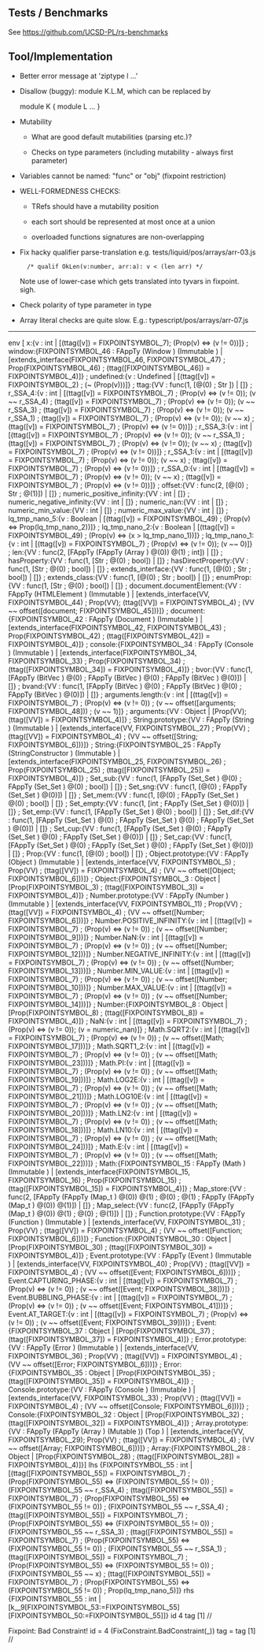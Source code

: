Tests / Benchmarks
------------------

See https://github.com/UCSD-PL/rs-benchmarks






Tool/Implementation
-------------------

  - Better error message at 'ziptype l ...'

  - Disallow (buggy): module K.L.M, which can be replaced by

      module K { module L ... }


  - Mutability

      * What are good default mutabilities (parsing etc.)?

      * Checks on type parameters (including mutability - always first parameter)


  - Variables cannot be named: "func" or "obj" (fixpoint restriction)


  - WELL-FORMEDNESS CHECKS:

    * TRefs should have a mutability position

    * each sort should be represented at most once at a union

    * overloaded functions signatures are non-overlapping


  - Fix hacky qualifier parse-translation e.g. tests/liquid/pos/arrays/arr-03.js

          /* qualif OkLen(v:number, arr:a): v < (len arr) */

    Note use of lower-case which gets translated into tyvars in fixpoint. sigh.


  - Check polarity of type parameter in type


  - Array literal checks are quite slow.
      E.g.: typescript/pos/arrays/arr-07.js


----

env  [ x:{v : int | [(ttag([v]) = FIXPOINTSYMBOL_7); (Prop(v) <=> (v != 0))]}
      ; window:{FIXPOINTSYMBOL_46 : FAppTy (Window ) (Immutable ) | [extends_interface(FIXPOINTSYMBOL_46, FIXPOINTSYMBOL_47)
                                                                    ; Prop(FIXPOINTSYMBOL_46)
                                                                    ; (ttag([FIXPOINTSYMBOL_46]) = FIXPOINTSYMBOL_4)]}
      ; undefined:{v : Undefined  | [(ttag([v]) = FIXPOINTSYMBOL_2)
                                    ; (~ (Prop(v)))]}
      ; ttag:{VV : func(1, [@(0) ; Str ]) | []}
      ; r_SSA_4:{v : int | [(ttag([v]) = FIXPOINTSYMBOL_7)
                           ; (Prop(v) <=> (v != 0)); (v ~~ r_SSA_4)
                           ; (ttag([v]) = FIXPOINTSYMBOL_7)
                           ; (Prop(v) <=> (v != 0)); (v ~~ r_SSA_3)
                           ; (ttag([v]) = FIXPOINTSYMBOL_7)
                           ; (Prop(v) <=> (v != 0)); (v ~~ r_SSA_1)
                           ; (ttag([v]) = FIXPOINTSYMBOL_7)
                           ; (Prop(v) <=> (v != 0)); (v ~~ x)
                           ; (ttag([v]) = FIXPOINTSYMBOL_7)
                           ; (Prop(v) <=> (v != 0))]}
      ; r_SSA_3:{v : int | [(ttag([v]) = FIXPOINTSYMBOL_7)
                           ; (Prop(v) <=> (v != 0)); (v ~~ r_SSA_1)
                           ; (ttag([v]) = FIXPOINTSYMBOL_7)
                           ; (Prop(v) <=> (v != 0)); (v ~~ x)
                           ; (ttag([v]) = FIXPOINTSYMBOL_7)
                           ; (Prop(v) <=> (v != 0))]}
      ; r_SSA_1:{v : int | [(ttag([v]) = FIXPOINTSYMBOL_7)
                           ; (Prop(v) <=> (v != 0)); (v ~~ x)
                           ; (ttag([v]) = FIXPOINTSYMBOL_7)
                           ; (Prop(v) <=> (v != 0))]}
      ; r_SSA_0:{v : int | [(ttag([v]) = FIXPOINTSYMBOL_7)
                           ; (Prop(v) <=> (v != 0)); (v ~~ x)
                           ; (ttag([v]) = FIXPOINTSYMBOL_7)
                           ; (Prop(v) <=> (v != 0))]}
      ; offset:{VV : func(2, [@(0) ; Str  ; @(1)]) | []}
      ; numeric_positive_infinity:{VV : int | []}
      ; numeric_negative_infinity:{VV : int | []}
      ; numeric_nan:{VV : int | []}
      ; numeric_min_value:{VV : int | []}
      ; numeric_max_value:{VV : int | []}
      ; lq_tmp_nano_5:{v : Boolean  | [(ttag([v]) = FIXPOINTSYMBOL_49)
                                      ; (Prop(v) <=> Prop(lq_tmp_nano_2))]}
      ; lq_tmp_nano_2:{v : Boolean  | [(ttag([v]) = FIXPOINTSYMBOL_49)
                                      ; (Prop(v) <=> (x > lq_tmp_nano_1))]}
      ; lq_tmp_nano_1:{v : int | [(ttag([v]) = FIXPOINTSYMBOL_7)
                                 ; (Prop(v) <=> (v != 0)); (v ~~ 0)]}
      ; len:{VV : func(2, [FAppTy (FAppTy (Array ) @(0)) @(1) ; int]) | []}
      ; hasProperty:{VV : func(1, [Str  ; @(0) ; bool]) | []}
      ; hasDirectProperty:{VV : func(1, [Str  ; @(0) ; bool]) | []}
      ; extends_interface:{VV : func(1, [@(0) ; Str  ; bool]) | []}
      ; extends_class:{VV : func(1, [@(0) ; Str  ; bool]) | []}
      ; enumProp:{VV : func(1, [Str  ; @(0) ; bool]) | []}
      ; document.documentElement:{VV : FAppTy (HTMLElement ) (Immutable ) |
                                 [extends_interface(VV, FIXPOINTSYMBOL_44)
                                 ; Prop(VV); (ttag([VV]) = FIXPOINTSYMBOL_4)
                                 ; (VV ~~ offset([document; FIXPOINTSYMBOL_45]))]}
      ; document:{FIXPOINTSYMBOL_42 : FAppTy (Document ) (Immutable ) |
                 [extends_interface(FIXPOINTSYMBOL_42, FIXPOINTSYMBOL_43)
                 ; Prop(FIXPOINTSYMBOL_42)
                 ; (ttag([FIXPOINTSYMBOL_42]) = FIXPOINTSYMBOL_4)]}
      ; console:{FIXPOINTSYMBOL_34 : FAppTy (Console ) (Immutable ) |
                [extends_interface(FIXPOINTSYMBOL_34, FIXPOINTSYMBOL_33)
                ; Prop(FIXPOINTSYMBOL_34)
                ; (ttag([FIXPOINTSYMBOL_34]) = FIXPOINTSYMBOL_4)]}
      ; bvor:{VV : func(1, [FAppTy (BitVec ) @(0) ; FAppTy (BitVec ) @(0) ; FAppTy (BitVec ) @(0)]) | []}
      ; bvand:{VV : func(1, [FAppTy (BitVec ) @(0) ; FAppTy (BitVec ) @(0) ; FAppTy (BitVec ) @(0)]) | []}
      ; arguments.length:{v : int | [(ttag([v]) = FIXPOINTSYMBOL_7)
                                    ; (Prop(v) <=> (v != 0))
                                    ; (v ~~ offset([arguments; FIXPOINTSYMBOL_48]))
                                    ; (v ~~ 1)]}
      ; arguments:{VV : Object  | [Prop(VV); (ttag([VV]) = FIXPOINTSYMBOL_4)]}
      ; String.prototype:{VV : FAppTy (String ) (Immutable ) | [extends_interface(VV, FIXPOINTSYMBOL_27)
                                                               ; Prop(VV)
                                                               ; (ttag([VV]) = FIXPOINTSYMBOL_4)
                                                               ; (VV ~~ offset([String; FIXPOINTSYMBOL_6]))]}
      ; String:{FIXPOINTSYMBOL_25 : FAppTy (StringConstructor ) (Immutable ) |
               [extends_interface(FIXPOINTSYMBOL_25, FIXPOINTSYMBOL_26)
               ; Prop(FIXPOINTSYMBOL_25)
               ; (ttag([FIXPOINTSYMBOL_25]) = FIXPOINTSYMBOL_4)]}
      ; Set_sub:{VV : func(1, [FAppTy (Set_Set ) @(0) ; FAppTy (Set_Set ) @(0) ; bool]) | []}
      ; Set_sng:{VV : func(1, [@(0) ; FAppTy (Set_Set ) @(0)]) | []}
      ; Set_mem:{VV : func(1, [@(0) ; FAppTy (Set_Set ) @(0) ; bool]) | []}
      ; Set_empty:{VV : func(1, [int ; FAppTy (Set_Set ) @(0)]) | []}
      ; Set_emp:{VV : func(1, [FAppTy (Set_Set ) @(0) ; bool]) | []}
      ; Set_dif:{VV : func(1, [FAppTy (Set_Set ) @(0) ; FAppTy (Set_Set ) @(0) ; FAppTy (Set_Set ) @(0)]) | []}
      ; Set_cup:{VV : func(1, [FAppTy (Set_Set ) @(0) ; FAppTy (Set_Set ) @(0) ; FAppTy (Set_Set ) @(0)]) | []}
      ; Set_cap:{VV : func(1, [FAppTy (Set_Set ) @(0) ; FAppTy (Set_Set ) @(0) ; FAppTy (Set_Set ) @(0)]) | []}
      ; Prop:{VV : func(1, [@(0) ; bool]) | []}
      ; Object.prototype:{VV : FAppTy (Object ) (Immutable ) | [extends_interface(VV, FIXPOINTSYMBOL_5)
                                                               ; Prop(VV)
                                                               ; (ttag([VV]) = FIXPOINTSYMBOL_4)
                                                               ; (VV ~~ offset([Object; FIXPOINTSYMBOL_6]))]}
      ; Object:{FIXPOINTSYMBOL_3 : Object  | [Prop(FIXPOINTSYMBOL_3)
                                             ; (ttag([FIXPOINTSYMBOL_3]) = FIXPOINTSYMBOL_4)]}
      ; Number.prototype:{VV : FAppTy (Number ) (Immutable ) | [extends_interface(VV, FIXPOINTSYMBOL_11)
                                                               ; Prop(VV)
                                                               ; (ttag([VV]) = FIXPOINTSYMBOL_4)
                                                               ; (VV ~~ offset([Number; FIXPOINTSYMBOL_6]))]}
      ; Number.POSITIVE_INFINITY:{v : int | [(ttag([v]) = FIXPOINTSYMBOL_7)
                                            ; (Prop(v) <=> (v != 0))
                                            ; (v ~~ offset([Number; FIXPOINTSYMBOL_9]))]}
      ; Number.NaN:{v : int | [(ttag([v]) = FIXPOINTSYMBOL_7)
                              ; (Prop(v) <=> (v != 0))
                              ; (v ~~ offset([Number; FIXPOINTSYMBOL_12]))]}
      ; Number.NEGATIVE_INFINITY:{v : int | [(ttag([v]) = FIXPOINTSYMBOL_7)
                                            ; (Prop(v) <=> (v != 0))
                                            ; (v ~~ offset([Number; FIXPOINTSYMBOL_13]))]}
      ; Number.MIN_VALUE:{v : int | [(ttag([v]) = FIXPOINTSYMBOL_7)
                                    ; (Prop(v) <=> (v != 0))
                                    ; (v ~~ offset([Number; FIXPOINTSYMBOL_10]))]}
      ; Number.MAX_VALUE:{v : int | [(ttag([v]) = FIXPOINTSYMBOL_7)
                                    ; (Prop(v) <=> (v != 0))
                                    ; (v ~~ offset([Number; FIXPOINTSYMBOL_14]))]}
      ; Number:{FIXPOINTSYMBOL_8 : Object  | [Prop(FIXPOINTSYMBOL_8)
                                             ; (ttag([FIXPOINTSYMBOL_8]) = FIXPOINTSYMBOL_4)]}
      ; NaN:{v : int | [(ttag([v]) = FIXPOINTSYMBOL_7)
                       ; (Prop(v) <=> (v != 0)); (v = numeric_nan)]}
      ; Math.SQRT2:{v : int | [(ttag([v]) = FIXPOINTSYMBOL_7)
                              ; (Prop(v) <=> (v != 0))
                              ; (v ~~ offset([Math; FIXPOINTSYMBOL_17]))]}
      ; Math.SQRT1_2:{v : int | [(ttag([v]) = FIXPOINTSYMBOL_7)
                                ; (Prop(v) <=> (v != 0))
                                ; (v ~~ offset([Math; FIXPOINTSYMBOL_23]))]}
      ; Math.PI:{v : int | [(ttag([v]) = FIXPOINTSYMBOL_7)
                           ; (Prop(v) <=> (v != 0))
                           ; (v ~~ offset([Math; FIXPOINTSYMBOL_19]))]}
      ; Math.LOG2E:{v : int | [(ttag([v]) = FIXPOINTSYMBOL_7)
                              ; (Prop(v) <=> (v != 0))
                              ; (v ~~ offset([Math; FIXPOINTSYMBOL_21]))]}
      ; Math.LOG10E:{v : int | [(ttag([v]) = FIXPOINTSYMBOL_7)
                               ; (Prop(v) <=> (v != 0))
                               ; (v ~~ offset([Math; FIXPOINTSYMBOL_20]))]}
      ; Math.LN2:{v : int | [(ttag([v]) = FIXPOINTSYMBOL_7)
                            ; (Prop(v) <=> (v != 0))
                            ; (v ~~ offset([Math; FIXPOINTSYMBOL_18]))]}
      ; Math.LN10:{v : int | [(ttag([v]) = FIXPOINTSYMBOL_7)
                             ; (Prop(v) <=> (v != 0))
                             ; (v ~~ offset([Math; FIXPOINTSYMBOL_24]))]}
      ; Math.E:{v : int | [(ttag([v]) = FIXPOINTSYMBOL_7)
                          ; (Prop(v) <=> (v != 0))
                          ; (v ~~ offset([Math; FIXPOINTSYMBOL_22]))]}
      ; Math:{FIXPOINTSYMBOL_15 : FAppTy (Math ) (Immutable ) | [extends_interface(FIXPOINTSYMBOL_15, FIXPOINTSYMBOL_16)
                                                                ; Prop(FIXPOINTSYMBOL_15)
                                                                ; (ttag([FIXPOINTSYMBOL_15]) = FIXPOINTSYMBOL_4)]}
      ; Map_store:{VV : func(2, [FAppTy (FAppTy (Map_t ) @(0)) @(1) ; @(0) ; @(1) ; FAppTy (FAppTy (Map_t ) @(0)) @(1)]) | []}
      ; Map_select:{VV : func(2, [FAppTy (FAppTy (Map_t ) @(0)) @(1) ; @(0) ; @(1)]) | []}
      ; Function.prototype:{VV : FAppTy (Function ) (Immutable ) | [extends_interface(VV, FIXPOINTSYMBOL_31)
                                                                   ; Prop(VV)
                                                                   ; (ttag([VV]) = FIXPOINTSYMBOL_4)
                                                                   ; (VV ~~ offset([Function; FIXPOINTSYMBOL_6]))]}
      ; Function:{FIXPOINTSYMBOL_30 : Object  | [Prop(FIXPOINTSYMBOL_30)
                                                ; (ttag([FIXPOINTSYMBOL_30]) = FIXPOINTSYMBOL_4)]}
      ; Event.prototype:{VV : FAppTy (Event ) (Immutable ) | [extends_interface(VV, FIXPOINTSYMBOL_40)
                                                             ; Prop(VV)
                                                             ; (ttag([VV]) = FIXPOINTSYMBOL_4)
                                                             ; (VV ~~ offset([Event; FIXPOINTSYMBOL_6]))]}
      ; Event.CAPTURING_PHASE:{v : int | [(ttag([v]) = FIXPOINTSYMBOL_7)
                                         ; (Prop(v) <=> (v != 0))
                                         ; (v ~~ offset([Event; FIXPOINTSYMBOL_38]))]}
      ; Event.BUBBLING_PHASE:{v : int | [(ttag([v]) = FIXPOINTSYMBOL_7)
                                        ; (Prop(v) <=> (v != 0))
                                        ; (v ~~ offset([Event; FIXPOINTSYMBOL_41]))]}
      ; Event.AT_TARGET:{v : int | [(ttag([v]) = FIXPOINTSYMBOL_7)
                                   ; (Prop(v) <=> (v != 0))
                                   ; (v ~~ offset([Event; FIXPOINTSYMBOL_39]))]}
      ; Event:{FIXPOINTSYMBOL_37 : Object  | [Prop(FIXPOINTSYMBOL_37)
                                             ; (ttag([FIXPOINTSYMBOL_37]) = FIXPOINTSYMBOL_4)]}
      ; Error.prototype:{VV : FAppTy (Error ) (Immutable ) | [extends_interface(VV, FIXPOINTSYMBOL_36)
                                                             ; Prop(VV)
                                                             ; (ttag([VV]) = FIXPOINTSYMBOL_4)
                                                             ; (VV ~~ offset([Error; FIXPOINTSYMBOL_6]))]}
      ; Error:{FIXPOINTSYMBOL_35 : Object  | [Prop(FIXPOINTSYMBOL_35)
                                             ; (ttag([FIXPOINTSYMBOL_35]) = FIXPOINTSYMBOL_4)]}
      ; Console.prototype:{VV : FAppTy (Console ) (Immutable ) | [extends_interface(VV, FIXPOINTSYMBOL_33)
                                                                 ; Prop(VV)
                                                                 ; (ttag([VV]) = FIXPOINTSYMBOL_4)
                                                                 ; (VV ~~ offset([Console; FIXPOINTSYMBOL_6]))]}
      ; Console:{FIXPOINTSYMBOL_32 : Object  | [Prop(FIXPOINTSYMBOL_32)
                                               ; (ttag([FIXPOINTSYMBOL_32]) = FIXPOINTSYMBOL_4)]}
      ; Array.prototype:{VV : FAppTy (FAppTy (Array ) (Mutable )) (Top ) |
                        [extends_interface(VV, FIXPOINTSYMBOL_29); Prop(VV)
                        ; (ttag([VV]) = FIXPOINTSYMBOL_4)
                        ; (VV ~~ offset([Array; FIXPOINTSYMBOL_6]))]}
      ; Array:{FIXPOINTSYMBOL_28 : Object  | [Prop(FIXPOINTSYMBOL_28)
                                             ; (ttag([FIXPOINTSYMBOL_28]) = FIXPOINTSYMBOL_4)]}]
 lhs {FIXPOINTSYMBOL_55 : int | [(ttag([FIXPOINTSYMBOL_55]) = FIXPOINTSYMBOL_7)
                                ; (Prop(FIXPOINTSYMBOL_55) <=> (FIXPOINTSYMBOL_55 != 0))
                                ; (FIXPOINTSYMBOL_55 ~~ r_SSA_4)
                                ; (ttag([FIXPOINTSYMBOL_55]) = FIXPOINTSYMBOL_7)
                                ; (Prop(FIXPOINTSYMBOL_55) <=> (FIXPOINTSYMBOL_55 != 0))
                                ; (FIXPOINTSYMBOL_55 ~~ r_SSA_4)
                                ; (ttag([FIXPOINTSYMBOL_55]) = FIXPOINTSYMBOL_7)
                                ; (Prop(FIXPOINTSYMBOL_55) <=> (FIXPOINTSYMBOL_55 != 0))
                                ; (FIXPOINTSYMBOL_55 ~~ r_SSA_3)
                                ; (ttag([FIXPOINTSYMBOL_55]) = FIXPOINTSYMBOL_7)
                                ; (Prop(FIXPOINTSYMBOL_55) <=> (FIXPOINTSYMBOL_55 != 0))
                                ; (FIXPOINTSYMBOL_55 ~~ r_SSA_1)
                                ; (ttag([FIXPOINTSYMBOL_55]) = FIXPOINTSYMBOL_7)
                                ; (Prop(FIXPOINTSYMBOL_55) <=> (FIXPOINTSYMBOL_55 != 0))
                                ; (FIXPOINTSYMBOL_55 ~~ x)
                                ; (ttag([FIXPOINTSYMBOL_55]) = FIXPOINTSYMBOL_7)
                                ; (Prop(FIXPOINTSYMBOL_55) <=> (FIXPOINTSYMBOL_55 != 0))
                                ; Prop(lq_tmp_nano_5)]}
 rhs {FIXPOINTSYMBOL_55 : int | [k__9[FIXPOINTSYMBOL_53:=FIXPOINTSYMBOL_55][FIXPOINTSYMBOL_50:=FIXPOINTSYMBOL_55]]}
 id 4 tag [1] //

Fixpoint: Bad Constraint! id = 4 (FixConstraint.BadConstraint(_)) tag = tag [1] //

